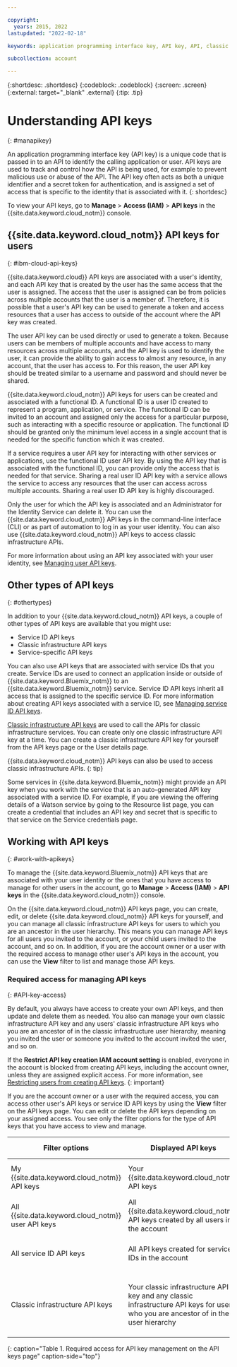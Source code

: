 ```yaml
---

copyright:
  years: 2015, 2022
lastupdated: "2022-02-18"

keywords: application programming interface key, API key, API, classic infrastructure API key, IBM Cloud API key

subcollection: account

---
```


{:shortdesc: .shortdesc}
{:codeblock: .codeblock}
{:screen: .screen}
{:external: target="_blank" .external}
{:tip: .tip}

# Understanding API keys
{: #manapikey}

An application programming interface key (API key) is a unique code that is passed in to an API to identify the calling application or user. API keys are used to track and control how the API is being used, for example to prevent malicious use or abuse of the API. The API key often acts as both a unique identifier and a secret token for authentication, and is assigned a set of access that is specific to the identity that is associated with it.
{: shortdesc}

To view your API keys, go to **Manage** > **Access (IAM)** > **API keys** in the {{site.data.keyword.cloud_notm}} console. 

## {{site.data.keyword.cloud_notm}} API keys for users
{: #ibm-cloud-api-keys}

{{site.data.keyword.cloud}} API keys are associated with a user's identity, and each API key that is created by the user has the same access that the user is assigned. The access that the user is assigned can be from policies across multiple accounts that the user is a member of. Therefore, it is possible that a user's API key can be used to generate a token and access resources that a user has access to outside of the account where the API key was created. 

The user API key can be used directly or used to generate a token. Because users can be members of multiple accounts and have access to many resources across multiple accounts, and the API key is used to identify the user, it can provide the ability to gain access to almost any resource, in any account, that the user has access to. For this reason, the user API key should be treated similar to a username and password and should never be shared. 

{{site.data.keyword.cloud_notm}} API keys for users can be created and associated with a functional ID. A functional ID is a user ID created to represent a program, application, or service. The functional ID can be invited to an account and assigned only the access for a particular purpose, such as interacting with a specific resource or application. The functional ID should be granted only the minimum level access in a single account that is needed for the specific function which it was created.

If a service requires a user API key for interacting with other services or applications, use the functional ID user API key. By using the API key that is associated with the functional ID, you can provide only the access that is needed for that service. Sharing a real user ID API key with a service allows the service to access any resources that the user can access across multiple accounts. Sharing a real user ID API key is highly discouraged.

Only the user for which the API key is associated and an Administrator for the Identity Service can delete it. You can use the {{site.data.keyword.cloud_notm}} API keys in the command-line interface (CLI) or as part of automation to log in as your user identity. You can also use {{site.data.keyword.cloud_notm}} API keys to access classic infrastructure APIs. 

For more information about using an API key associated with your user identity, see [Managing user API keys](/docs/account?topic=account-userapikey#manage-user-keys).


## Other types of API keys
{: #othertypes}

In addition to your {{site.data.keyword.cloud_notm}} API keys, a couple of other types of API keys are available that you might use:

* Service ID API keys
* Classic infrastructure API keys
* Service-specific API keys

You can also use API keys that are associated with service IDs that you create. Service IDs are used to connect an application inside or outside of {{site.data.keyword.Bluemix_notm}} to an {{site.data.keyword.Bluemix_notm}} service. Service ID API keys inherit all access that is assigned to the specific service ID. For more information about creating API keys associated with a service ID, see [Managing service ID API keys](/docs/account?topic=account-serviceidapikeys#serviceidapikeys).

[Classic infrastructure API keys](/docs/account?topic=account-classic_keys) are used to call the APIs for classic infrastructure services. You can create only one classic infrastructure API key at a time. You can create a classic infrastructure API key for yourself from the API keys page or the User details page.

{{site.data.keyword.cloud_notm}} API keys can also be used to access classic infrastructure APIs.
{: tip}

Some services in {{site.data.keyword.Bluemix_notm}} might provide an API key when you work with the service that is an auto-generated API key associated with a service ID. For example, if you are viewing the offering details of a Watson service by going to the Resource list page, you can create a credential that includes an API key and secret that is specific to that service on the Service credentials page.

## Working with API keys
{: #work-with-apikeys}

To manage the {{site.data.keyword.Bluemix_notm}} API keys that are associated with your user identity or the ones that you have access to manage for other users in the account, go to **Manage** &gt; **Access (IAM)** &gt; **API keys** in the {{site.data.keyword.cloud_notm}} console. 

On the {{site.data.keyword.cloud_notm}} API keys page, you can create, edit, or delete {{site.data.keyword.cloud_notm}} API keys for yourself, and you can manage all classic infrastructure API keys for users to which you are an ancestor in the user hierarchy. This means you can manage API keys for all users you invited to the account, or your child users invited to the account, and so on. In addition, if you are the account owner or a user with the required access to manage other user's API keys in the account, you can use the **View** filter to list and manage those API keys.

### Required access for managing API keys
{: #API-key-access}

By default, you always have access to create your own API keys, and then update and delete them as needed. You also can manage your own classic infrastructure API key and any users' classic infrastructure API keys who you are an ancestor of in the classic infrastructure user hierarchy, meaning you invited the user or someone you invited to the account invited the user, and so on.

If the **Restrict API key creation IAM account setting** is enabled, everyone in the account is blocked from creating API keys, including the account owner, unless they are assigned explicit access. For more information, see [Restricting users from creating API keys](/docs/account?topic=account-allow-api-create).
{: important}

If you are the account owner or a user with the required access, you can access other user's API keys or service ID API keys by using the **View** filter on the API keys page. You can edit or delete the API keys depending on your assigned access. You see only the filter options for the type of API keys that you have access to view and manage.

| Filter options | Displayed API keys | Required access | Allowed actions |
|-------------------|------------------|------------------|-------------|
| My {{site.data.keyword.cloud_notm}} API keys      | Your {{site.data.keyword.cloud_notm}} API keys | No access required | View, create, edit, delete |
| All {{site.data.keyword.cloud_notm}} user API keys | All {{site.data.keyword.cloud_notm}} API keys created by all users in the account | Administrator role on the IAM Identity service | View, edit, and delete |
| All service ID API keys | All API keys created for service IDs in the account | Administrator role on the IAM Identity service | View, edit, and delete |
| Classic infrastructure API keys | Your classic infrastructure API key and any classic infrastructure API keys for users who you are ancestor of in the user hierarchy | No access required other than being an ancestor in the user hierarchy | View details and delete | 
{: caption="Table 1. Required access for API key management on the API keys page" caption-side="top"}
